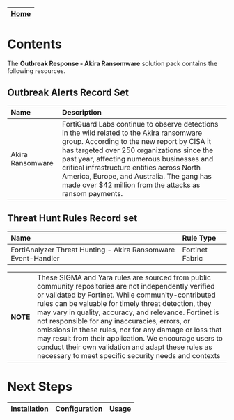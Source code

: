 | [Home](../README.md) |
 | -------------------------------------------- |

# Contents

The **Outbreak Response - Akira Ransomware** solution pack contains the following resources.

## Outbreak Alerts Record Set

| Name | Description |
|:-------------------------|:------------------|
| Akira Ransomware | FortiGuard Labs continue to observe detections in the wild related to the Akira ransomware group. According to the new report by CISA it has targeted over 250 organizations since the past year, affecting numerous businesses and critical infrastructure entities across North America, Europe, and Australia. The gang has made over $42 million from the attacks as ransom payments.  |

## Threat Hunt Rules Record set

| Name | Rule Type |
|:-------------------------|:------------------|
| FortiAnalyzer Threat Hunting - Akira Ransomware Event-Handler | Fortinet Fabric |


<table><th>NOTE</th><td>These SIGMA and Yara rules are sourced from public community repositories are not independently verified or validated by Fortinet. While community-contributed rules can be valuable for timely threat detection, they may vary in quality, accuracy, and relevance. Fortinet is not responsible for any inaccuracies, errors, or omissions in these rules, nor for any damage or loss that may result from their application. We encourage users to conduct their own validation and adapt these rules as necessary to meet specific security needs and contexts</td></table>

# Next Steps
| [Installation](./setup.md#installation) | [Configuration](./setup.md#configuration) | [Usage](./usage.md) |
| ----------------------------------------- | ------------------------------------------- | --------------------- |

